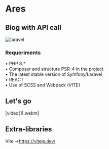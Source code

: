 # Ares

## Blog with API call 
![laravel](https://github.com/rivara/Vulcano/assets/3527499/9fe8edc8-fa21-47ba-a686-cfa92a0b0c0a)

### Requeriments
• PHP 8.* <br>
• Composer and structure PSR-4 in the project<br>
• The latest stable version of Symfony/Laravel<br>
• REACT<br>
• Use of SCSS and Webpack (VITE)<br>

## Let's go 
[video(1).webm]

## Extra-libraries
Vite ->https://vitejs.dev/

